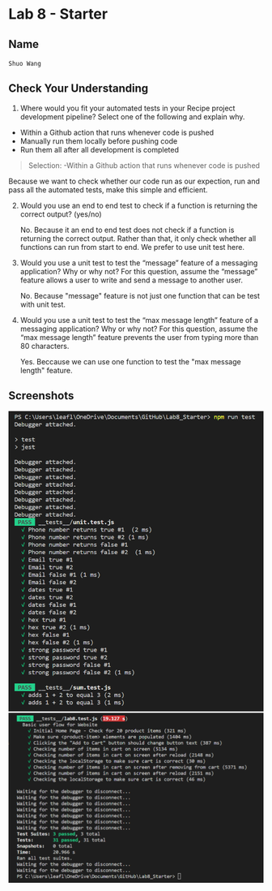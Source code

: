 # Lab 8 - Starter

## Name
    Shuo Wang
## Check Your Understanding
1) Where would you fit your automated tests in your Recipe project development pipeline? Select one of the following and explain why.

- Within a Github action that runs whenever code is pushed 
- Manually run them locally before pushing code
- Run them all after all development is completed

> Selection: -Within a Github action that runs whenever code is pushed 

Because we want to check whether our code run as our expection, run and pass all the automated tests, make this simple and efficient.

2) Would you use an end to end test to check if a function is returning the correct output? (yes/no)
   
   No. Because it an end to end test does not check if a function is returning the correct output. Rather than that, it only check whether all functions can run from start to end. We prefer to use unit test here.

3) Would you use a unit test to test the “message” feature of a messaging application? Why or why not? For this question, assume the “message” feature allows a user to write and send a message to another user.
   
   No. Because "message" feature is not just one function that can be test with unit test.

4) Would you use a unit test to test the “max message length” feature of a messaging application? Why or why not? For this question, assume the “max message length” feature prevents the user from typing more than 80 characters.

    Yes. Beccause we can use one function to test the "max message length" feature.

## Screenshots
![1](s1.png)
![2](s2.png)